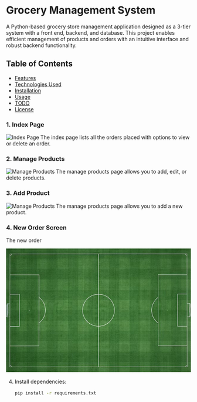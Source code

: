 # Grocery Management System

A Python-based grocery store management application designed as a 3-tier system with a front end, backend, and database. This project enables efficient management of products and orders with an intuitive interface and robust backend functionality.

## Table of Contents
- [Features](#features)
- [Technologies Used](#technologies-used)
- [Installation](#installation)
- [Usage](#usage)
- [TODO](#todo)
- [License](#license)
### 1. Index Page
![Index Page](screenshots/index_page.png)
The index page lists all the orders placed with options to view or delete an order.

### 2. Manage Products
![Manage Products](screenshots/manage_products.png)
The manage products page allows you to add, edit, or delete products.

### 3. Add Product
![Manage Products](screenshots/add_product.png)
The manage products page allows you to add a new product.

### 4. New Order Screen

The new order

![filed page](Screenshots/Field.jpg)

4. Install dependencies:
    ```bash
    pip install -r requirements.txt